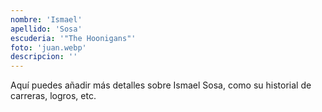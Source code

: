 ```yaml
---
nombre: 'Ismael'
apellido: 'Sosa'
escuderia: '"The Hoonigans"'
foto: 'juan.webp'
descripcion: ''
---
```


Aquí puedes añadir más detalles sobre Ismael Sosa, como su historial de carreras, logros, etc.
